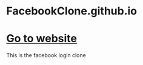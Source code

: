 # FacebookClone.github.io
<h1><a href="https://iamfutureflash.github.io/FacebookClone.github.io/">Go to website</a></h1>
This is the facebook login clone
 